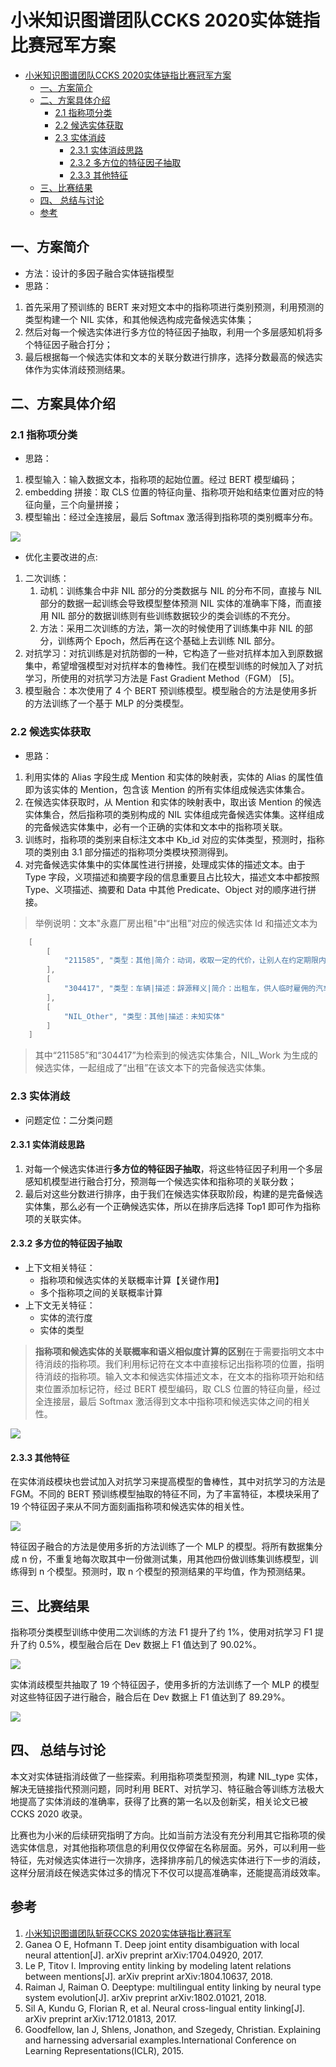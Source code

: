 # 小米知识图谱团队CCKS 2020实体链指比赛冠军方案

- [小米知识图谱团队CCKS 2020实体链指比赛冠军方案](#小米知识图谱团队ccks-2020实体链指比赛冠军方案)
  - [一、方案简介](#一方案简介)
  - [二、方案具体介绍](#二方案具体介绍)
    - [2.1 指称项分类](#21-指称项分类)
    - [2.2 候选实体获取](#22-候选实体获取)
    - [2.3 实体消歧](#23-实体消歧)
      - [2.3.1 实体消歧思路](#231-实体消歧思路)
      - [2.3.2 多方位的特征因子抽取](#232-多方位的特征因子抽取)
      - [2.3.3 其他特征](#233-其他特征)
  - [三、比赛结果](#三比赛结果)
  - [四、 总结与讨论](#四-总结与讨论)
  - [参考](#参考)

## 一、方案简介

- 方法：设计的多因子融合实体链指模型
- 思路：

1. 首先采用了预训练的 BERT 来对短文本中的指称项进行类别预测，利用预测的类型构建一个 NIL 实体，和其他候选构成完备候选实体集；
2. 然后对每一个候选实体进行多方位的特征因子抽取，利用一个多层感知机将多个特征因子融合打分；
3. 最后根据每一个候选实体和文本的关联分数进行排序，选择分数最高的候选实体作为实体消歧预测结果。

## 二、方案具体介绍

### 2.1 指称项分类

- 思路：

1. 模型输入：输入数据文本，指称项的起始位置。经过 BERT 模型编码；
2. embedding 拼接：取 CLS 位置的特征向量、指称项开始和结束位置对应的特征向量，三个向量拼接；
3. 模型输出：经过全连接层，最后 Softmax 激活得到指称项的类别概率分布。

![](img/微信截图_20210827085541.png)

- 优化主要改进的点:

1. 二次训练：
   1. 动机：训练集合中非 NIL 部分的分类数据与 NIL 的分布不同，直接与 NIL 部分的数据一起训练会导致模型整体预测 NIL 实体的准确率下降，而直接用 NIL 部分的数据训练则有些训练数据较少的类会训练的不充分。
   2. 方法：采用二次训练的方法，第一次的时候使用了训练集中非 NIL 的部分，训练两个 Epoch，然后再在这个基础上去训练 NIL 部分。
2. 对抗学习：对抗训练是对抗防御的一种，它构造了一些对抗样本加入到原数据集中，希望增强模型对对抗样本的鲁棒性。我们在模型训练的时候加入了对抗学习，所使用的对抗学习方法是 Fast Gradient Method（FGM） [5]。
3. 模型融合：本次使用了 4 个 BERT 预训练模型。模型融合的方法是使用多折的方法训练了一个基于 MLP 的分类模型。

### 2.2 候选实体获取

- 思路：

1. 利用实体的 Alias 字段生成 Mention 和实体的映射表，实体的 Alias 的属性值即为该实体的 Mention，包含该 Mention 的所有实体组成候选实体集合。
2. 在候选实体获取时，从 Mention 和实体的映射表中，取出该 Mention 的候选实体集合，然后指称项的类别构成的 NIL 实体组成完备候选实体集。这样组成的完备候选实体集中，必有一个正确的实体和文本中的指称项关联。
3. 训练时，指称项的类别来自标注文本中 Kb_id 对应的实体类型，预测时，指称项的类别由 3.1 部分描述的指称项分类模块预测得到。
4. 对完备候选实体集中的实体属性进行拼接，处理成实体的描述文本。由于 Type 字段，义项描述和摘要字段的信息重要且占比较大，描述文本中都按照 Type、义项描述、摘要和 Data 中其他 Predicate、Object 对的顺序进行拼接。

> 举例说明：文本"永嘉厂房出租"中“出租”对应的候选实体 Id 和描述文本为

```s
    [
        [
            "211585", "类型：其他|简介：动词，收取一定的代价，让别人在约定期限内使用|外文名：rental|拼音：chū zū|解释：交纳租税|中文名：出租|举例：出租图书|日本語：レンタル|标签：非娱乐作品、娱乐作品、小说作品、语言、电影、字词"
        ], 
        [
            "304417", "类型：车辆|描述：辞源释义|简介：出租车，供人临时雇佣的汽车，多按里程或时间收费，也叫出租车|外文名：Taxi、 Cab、 Hackies|粤语：的士|台湾名：计程车|拼音：chūzūchē|中文名：出租车|新加坡名：德士|标签：交通工具、社会、生活"
        ], 
        [
            "NIL_Other", "类型：其他|描述：未知实体"
        ]
    ]
```

> 其中“211585”和“304417”为检索到的候选实体集合，NIL_Work 为生成的候选实体，一起组成了“出租”在该文本下的完备候选实体集。

### 2.3 实体消歧

- 问题定位：二分类问题

#### 2.3.1 实体消歧思路

1. 对每一个候选实体进行**多方位的特征因子抽取**，将这些特征因子利用一个多层感知机模型进行融合打分，预测每一个候选实体和指称项的关联分数；
2. 最后对这些分数进行排序，由于我们在候选实体获取阶段，构建的是完备候选实体集，那么必有一个正确候选实体，所以在排序后选择 Top1 即可作为指称项的关联实体。

#### 2.3.2 多方位的特征因子抽取

- 上下文相关特征：
  - 指称项和候选实体的关联概率计算【关键作用】
  - 多个指称项之间的关联概率计算
- 上下文无关特征：
  - 实体的流行度
  - 实体的类型

> **指称项和候选实体的关联概率和语义相似度计算的区别**在于需要指明文本中待消歧的指称项。我们利用标记符在文本中直接标记出指称项的位置，指明待消歧的指称项。输入文本和候选实体描述文本，在文本的指称项开始和结束位置添加标记符，经过 BERT 模型编码，取 CLS 位置的特征向量，经过全连接层，最后 Softmax 激活得到文本中指称项和候选实体之间的相关性。

![](img/微信截图_20210827091002.png)

#### 2.3.3 其他特征

在实体消歧模块也尝试加入对抗学习来提高模型的鲁棒性，其中对抗学习的方法是 FGM。不同的 BERT 预训练模型抽取的特征不同，为了丰富特征，本模块采用了 19 个特征因子来从不同方面刻画指称项和候选实体的相关性。

![](img/微信截图_20210827091102.png)

特征因子融合的方法是使用多折的方法训练了一个 MLP 的模型。将所有数据集分成 n 份，不重复地每次取其中一份做测试集，用其他四份做训练集训练模型，训练得到 n 个模型。预测时，取 n 个模型的预测结果的平均值，作为预测结果。

## 三、比赛结果

指称项分类模型训练中使用二次训练的方法 F1 提升了约 1%，使用对抗学习 F1 提升了约 0.5%，模型融合后在 Dev 数据上 F1 值达到了 90.02%。

![](img/微信截图_20210827091203.png)

实体消歧模型共抽取了 19 个特征因子，使用多折的方法训练了一个 MLP 的模型对这些特征因子进行融合，融合后在 Dev 数据上 F1 值达到了 89.29%。

![](img/微信截图_20210827091232.png)

## 四、 总结与讨论

本文对实体链指消歧做了一些探索。利用指称项类型预测，构建 NIL_type 实体，解决无链接指代预测问题，同时利用 BERT、对抗学习、特征融合等训练方法极大地提高了实体消歧的准确率，获得了比赛的第一名以及创新奖，相关论文已被 CCKS 2020 收录。 

比赛也为小米的后续研究指明了方向。比如当前方法没有充分利用其它指称项的侯选实体信息，对其他指称项信息的利用仅仅停留在名称层面。另外，可以利用一些特征，先对候选实体进行一次排序，选择排序前几的候选实体进行下一步的消歧，这样分层消歧在候选实体过多的情况下不仅可以提高准确率，还能提高消歧效率。


## 参考

1. [小米知识图谱团队斩获CCKS 2020实体链指比赛冠军](https://mp.weixin.qq.com/s/4s9j-u2607Uo9y3psPeFBg)
2. Ganea O E, Hofmann T. Deep joint entity disambiguation with local neural attention[J]. arXiv preprint arXiv:1704.04920, 2017.
3. Le P, Titov I. Improving entity linking by modeling latent relations between mentions[J]. arXiv preprint arXiv:1804.10637, 2018.
4. Raiman J, Raiman O. Deeptype: multilingual entity linking by neural type system evolution[J]. arXiv preprint arXiv:1802.01021, 2018.
5. Sil A, Kundu G, Florian R, et al. Neural cross-lingual entity linking[J]. arXiv preprint arXiv:1712.01813, 2017.
6. Goodfellow, Ian J, Shlens, Jonathon, and Szegedy, Christian. Explaining and harnessing adversarial examples.International Conference on Learning Representations(ICLR), 2015.


